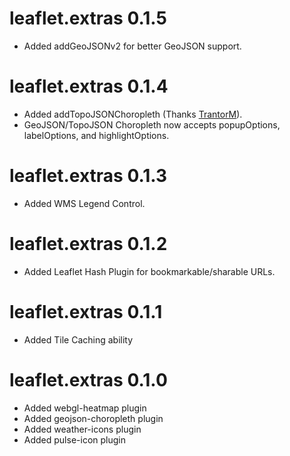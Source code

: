 # leaflet.extras 0.1.5

* Added addGeoJSONv2 for better GeoJSON support.

# leaflet.extras 0.1.4

* Added addTopoJSONChoropleth (Thanks [TrantorM](https://github.com/TrantorM)).
* GeoJSON/TopoJSON Choropleth now accepts popupOptions, labelOptions, and highlightOptions.

# leaflet.extras 0.1.3

* Added WMS Legend Control.

# leaflet.extras 0.1.2

* Added Leaflet Hash Plugin for bookmarkable/sharable URLs.

# leaflet.extras 0.1.1

* Added Tile Caching ability

# leaflet.extras 0.1.0

* Added webgl-heatmap plugin
* Added geojson-choropleth plugin
* Added weather-icons plugin
* Added pulse-icon plugin
